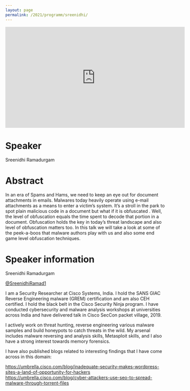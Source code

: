 ```yaml
---
layout: page
permalink: /2021/programm/sreenidhi/
---
```


<iframe width="560" height="315" src="https://www.youtube.com/embed/Fmw6635pu3U" title="YouTube video player" frameborder="0" allow="accelerometer; autoplay; clipboard-write; encrypted-media; gyroscope; picture-in-picture" allowfullscreen></iframe>

# Speaker

Sreenidhi Ramadurgam

# Abstract

In an era of Spams and Hams, we need to keep an eye out for document attachments in emails. Malwares today heavily operate using e-mail attachments as a means to enter a victim’s system. It’s a stroll in the park to spot plain malicious code in a document but what if it is obfuscated . Well, the level of obfuscation equals the time spent to decode that portion in a document. Obfuscation holds the key in today’s threat landscape and also level of obfuscation matters too. In this talk we will take a look at some of the peek-a-boos that malware authors play with us and also some end game level obfuscation techniques.

# Speaker information

Sreenidhi Ramadurgam

[@SreenidhiRamad1](https://twitter.com/SreenidhiRamad1)

I am a Security Researcher at Cisco Systems, India. I hold the SANS GIAC Reverse Engineering malware (GREM) certification and am also CEH certified. I hold the black belt in the Cisco Security Ninja program. I have conducted cybersecurity and malware analysis workshops at universities across India and have delivered talk in Cisco SecCon packet village, 2019.

I actively work on threat hunting, reverse engineering various malware samples and build honeypots to catch threats in the wild. My arsenal includes malware reversing and analysis skills, Metasploit skills, and I also have a strong interest towards memory forensics.

I have also published blogs related to interesting findings that I have come across in this domain:

https://umbrella.cisco.com/blog/inadequate-security-makes-wordpress-sites-a-land-of-opportunity-for-hackers
https://umbrella.cisco.com/blog/cyber-attackers-use-seo-to-spread-malware-through-torrent-files
